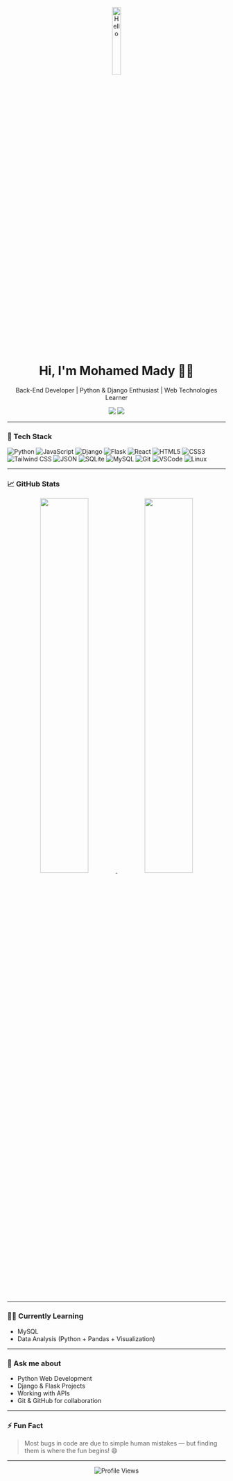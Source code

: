 <div align="center" width="50%">

<img src="https://raw.githubusercontent.com/Tarikul-Islam-Anik/Animated-Fluent-Emojis/master/Emojis/People/Man%20Technologist.png" alt="Hello" width="20%" />
<h1>Hi, I'm Mohamed Mady 👨‍💻</h1>
<p>Back-End Developer | Python & Django Enthusiast | Web Technologies Learner</p>

<a href="https://linkedin.com/in/mohamed-mady-940b87264"><img src="https://img.shields.io/badge/LinkedIn-blue?style=flat&logo=linkedin&logoColor=white" /></a>
<a href="https://mohamedmady.com"><img src="https://img.shields.io/badge/My%20Website-grey?style=flat&logo=google-chrome&logoColor=white" /></a>

</div>

---

### 🚀 Tech Stack

![Python](https://img.shields.io/badge/Python-3776AB?style=flat&logo=python&logoColor=white)
![JavaScript](https://img.shields.io/badge/JavaScript-F7DF1E?style=flat&logo=javascript&logoColor=black)
![Django](https://img.shields.io/badge/Django-092E20?style=flat&logo=django&logoColor=white)
![Flask](https://img.shields.io/badge/Flask-000000?style=flat&logo=flask&logoColor=white)
![React](https://img.shields.io/badge/React-20232a?style=flat&logo=react&logoColor=61DAFB)
![HTML5](https://img.shields.io/badge/HTML5-E34F26?style=flat&logo=html5&logoColor=white)
![CSS3](https://img.shields.io/badge/CSS3-1572B6?style=flat&logo=css3&logoColor=white)
![Tailwind CSS](https://img.shields.io/badge/TailwindCSS-38B2AC?style=flat&logo=tailwind-css&logoColor=white)
![JSON](https://img.shields.io/badge/JSON-5E5C5C?style=flat&logo=json&logoColor=white)
![SQLite](https://img.shields.io/badge/SQLite-003B57?style=flat&logo=sqlite&logoColor=white)
![MySQL](https://img.shields.io/badge/MySQL-4479A1?style=flat&logo=mysql&logoColor=white)
![Git](https://img.shields.io/badge/GIT-E44C30?style=flat&logo=git&logoColor=white)
![VSCode](https://img.shields.io/badge/VS%20Code-007ACC?style=flat&logo=visual-studio-code&logoColor=white)
![Linux](https://img.shields.io/badge/Linux-FCC624?style=flat&logo=linux&logoColor=black)

---

### 📈 GitHub Stats

<div align="center">
  <a href="https://github.com/Mohamed-Mady">
    <img src="https://github-readme-stats.vercel.app/api?username=Mohamed-Mady&show_icons=true&theme=react&hide_border=true" width="47%" />
    <img src="https://github-readme-stats.vercel.app/api/top-langs/?username=Mohamed-Mady&layout=compact&theme=react&hide_border=true" width="47%" />
  </a>
</div>

---

### 👨‍🎓 Currently Learning

- MySQL
- Data Analysis (Python + Pandas + Visualization)

---

### 💬 Ask me about

- Python Web Development
- Django & Flask Projects
- Working with APIs
- Git & GitHub for collaboration

---

### ⚡ Fun Fact

> Most bugs in code are due to simple human mistakes — but finding them is where the fun begins! 😄

---

<div align="center">

![Profile Views](https://komarev.com/ghpvc/?username=Mohamed-Mady&style=flat&color=blue&label=PROFILE+VIEWS)

</div>
